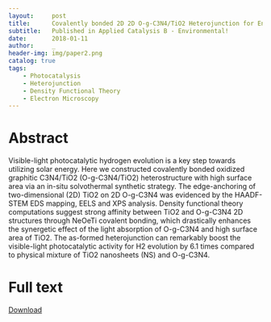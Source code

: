 ```yaml
---
layout:     post
title:      Covalently bonded 2D 2D O-g-C3N4/TiO2 Heterojunction for Enhanced Visible-light Photocatalytic Hydrogen Evolution
subtitle:   Published in Applied Catalysis B - Environmental!
date:       2018-01-11
author:     _
header-img: img/paper2.png
catalog: true
tags:
    - Photocatalysis
    - Heterojunction
    - Density Functional Theory
    - Electron Microscopy
---
```




# Abstract
Visible-light photocatalytic hydrogen evolution is a key step towards utilizing solar energy. Here we constructed covalently bonded oxidized graphitic C3N4/TiO2 (O-g-C3N4/TiO2) heterostructure with high surface area via an in-situ solvothermal synthetic strategy. The edge-anchoring of two-dimensional (2D) TiO2 on 2D O-g-C3N4 was evidenced by the HAADF-STEM EDS mapping, EELS and XPS analysis. Density functional theory computations suggest strong affinity between TiO2 and O-g-C3N4 2D structures through NeOeTi covalent bonding, which drastically enhances the synergetic effect of the light absorption of O-g-C3N4 and high surface area of TiO2. The as-formed heterojunction can remarkably boost the visible-light photocatalytic activity for H2 evolution by 6.1 times compared to physical mixture of TiO2 nanosheets (NS) and O-g-C3N4.

# Full text
[Download](../../paper2.pdf "Download")
